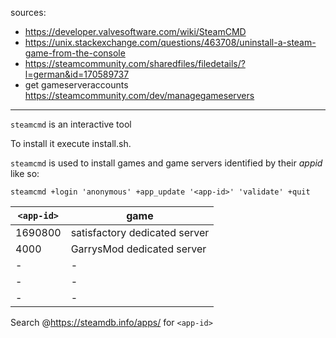 sources:
+ https://developer.valvesoftware.com/wiki/SteamCMD
+ https://unix.stackexchange.com/questions/463708/uninstall-a-steam-game-from-the-console
+ https://steamcommunity.com/sharedfiles/filedetails/?l=german&id=170589737
+ get gameserveraccounts https://steamcommunity.com/dev/managegameservers

---

`steamcmd` is an interactive tool  
<!-- as root edit the sudoers file `visudo /etc/sudoers` -->

To install it execute install.sh.

`steamcmd` is used to install games and game servers identified by their _appid_ like so:
```
steamcmd +login 'anonymous' +app_update '<app-id>' 'validate' +quit
```


| `<app-id>` | game                          |
|------------|-------------------------------|
| 1690800    | satisfactory dedicated server |
| 4000       | GarrysMod dedicated server    |
| -          | -                             |
| -          | -                             |
| -          | -                             |

Search @https://steamdb.info/apps/ for `<app-id>`

